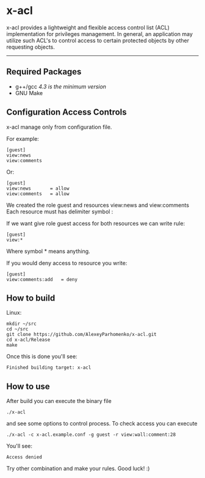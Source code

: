 # x-acl

x-acl provides a lightweight and flexible access control list (ACL) implementation for privileges management. 
In general, an application may utilize such ACL's to control access to certain protected objects by other requesting objects.

---

## Required Packages

* g++/gcc *4.3 is the minimum version*
* GNU Make

## Configuration Access Controls 

x-acl manage only from configuration file.

For example:

    [guest]
    view:news
    view:comments

Or:

    [guest]
    view:news       = allow
    view:comments   = allow

We created the role guest and resources view:news and view:comments
Each resource must has delimiter symbol :

If we want give role guest access for both resources we can write rule:

    [guest]
    view:*

Where symbol * means anything.

If you would deny access to resource you write:

    [guest]
    view:comments:add   = deny

## How to build

Linux:

    mkdir ~/src
    cd ~/src
    git clone https://github.com/AlexeyParhomenko/x-acl.git
    cd x-acl/Release
    make

Once this is done you'll see:

    Finished building target: x-acl
    
## How to use

After build you can execute the binary file

    ./x-acl
    
and see some options to control process.
To check access you can execute

    ./x-acl -c x-acl.example.conf -g guest -r view:wall:comment:28
    
You'll see:

    Access denied

Try other combination and make your rules.
Good luck! :)
